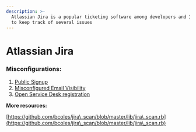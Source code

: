 ```yaml
---
description: >-
  Atlassian Jira is a popular ticketing software among developers and IT teams
  to keep track of several issues
---
```


# Atlassian Jira

### Misconfigurations:

1. [Public Signup](atlassian-jira-public-signup.md)
2. [Misconfigured Email Visibility](atlassian-jira-email-visibility.md)
3. [Open Service Desk registration](atlassian-jira-service-desk-open-signups.md)

**More resources:**

[https://github.com/bcoles/jira\_scan/blob/master/lib/jira\_scan.rb](https://github.com/bcoles/jira\_scan/blob/master/lib/jira\_scan.rb)
